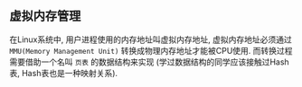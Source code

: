 ## 虚拟内存管理
在Linux系统中, 用户进程使用的内存地址叫虚拟内存地址, 虚拟内存地址必须通过 `MMU(Memory Management Unit)` 转换成物理内存地址才能被CPU使用. 而转换过程需要借助一个名叫 `页表` 的数据结构来实现 (学过数据结构的同学应该接触过Hash表, Hash表也是一种映射关系).
